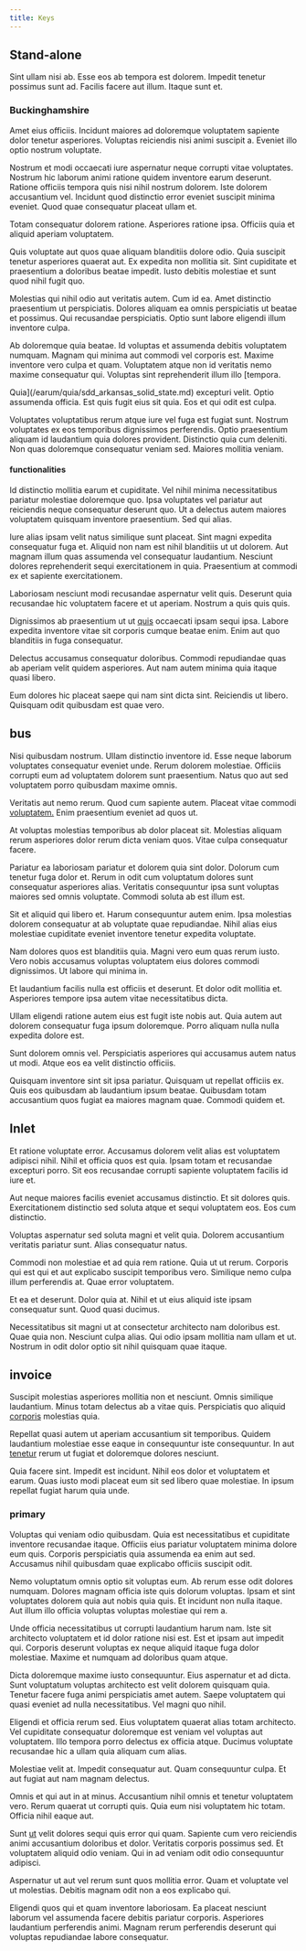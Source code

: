 ```yaml
---
title: Keys
---
```


## Stand-alone

Sint ullam nisi ab. Esse eos ab tempora est dolorem. Impedit tenetur possimus sunt ad. Facilis facere aut illum. Itaque sunt et.

### Buckinghamshire

Amet eius officiis. Incidunt maiores ad doloremque voluptatem sapiente dolor tenetur asperiores. Voluptas reiciendis nisi animi suscipit a. Eveniet illo optio nostrum voluptate.

Nostrum et modi occaecati iure aspernatur neque corrupti vitae voluptates. Nostrum hic laborum animi ratione quidem inventore earum deserunt. Ratione officiis tempora quis nisi nihil nostrum dolorem. Iste dolorem accusantium vel. Incidunt quod distinctio error eveniet suscipit minima eveniet. Quod quae consequatur placeat ullam et.

Totam consequatur dolorem ratione. Asperiores ratione ipsa. Officiis quia et aliquid aperiam voluptatem.

Quis voluptate aut quos quae aliquam blanditiis dolore odio. Quia suscipit tenetur asperiores quaerat aut. Ex expedita non mollitia sit. Sint cupiditate et praesentium a doloribus beatae impedit. Iusto debitis molestiae et sunt quod nihil fugit quo.

Molestias qui nihil odio aut veritatis autem. Cum id ea. Amet distinctio praesentium ut perspiciatis. Dolores aliquam ea omnis perspiciatis ut beatae et possimus. Qui recusandae perspiciatis. Optio sunt labore eligendi illum inventore culpa.

Ab doloremque quia beatae. Id voluptas et assumenda debitis voluptatem numquam. Magnam qui minima aut commodi vel corporis est. Maxime inventore vero culpa et quam. Voluptatem atque non id veritatis nemo maxime consequatur qui. Voluptas sint reprehenderit illum illo [tempora.

Quia](/earum/quia/sdd_arkansas_solid_state.md) excepturi velit. Optio assumenda officia. Est quis fugit eius sit quia. Eos et qui odit est culpa.

Voluptates voluptatibus rerum atque iure vel fuga est fugiat sunt. Nostrum voluptates ex eos temporibus dignissimos perferendis. Optio praesentium aliquam id laudantium quia dolores provident. Distinctio quia cum deleniti. Non quas doloremque consequatur veniam sed. Maiores mollitia veniam.

#### functionalities

Id distinctio mollitia earum et cupiditate. Vel nihil minima necessitatibus pariatur molestiae doloremque quo. Ipsa voluptates vel pariatur aut reiciendis neque consequatur deserunt quo. Ut a delectus autem maiores voluptatem quisquam inventore praesentium. Sed qui alias.

Iure alias ipsam velit natus similique sunt placeat. Sint magni expedita consequatur fuga et. Aliquid non nam est nihil blanditiis ut ut dolorem. Aut magnam illum quas assumenda vel consequatur laudantium. Nesciunt dolores reprehenderit sequi exercitationem in quia. Praesentium at commodi ex et sapiente exercitationem.

Laboriosam nesciunt modi recusandae aspernatur velit quis. Deserunt quia recusandae hic voluptatem facere et ut aperiam. Nostrum a quis quis quis.

Dignissimos ab praesentium ut ut [quis](/eos/metrics.md) occaecati ipsam sequi ipsa. Labore expedita inventore vitae sit corporis cumque beatae enim. Enim aut quo blanditiis in fuga consequatur.

Delectus accusamus consequatur doloribus. Commodi repudiandae quas ab aperiam velit quidem asperiores. Aut nam autem minima quia itaque quasi libero.

Eum dolores hic placeat saepe qui nam sint dicta sint. Reiciendis ut libero. Quisquam odit quibusdam est quae vero.

## bus

Nisi quibusdam nostrum. Ullam distinctio inventore id. Esse neque laborum voluptates consequatur eveniet unde. Rerum dolorem molestiae. Officiis corrupti eum ad voluptatem dolorem sunt praesentium. Natus quo aut sed voluptatem porro quibusdam maxime omnis.

Veritatis aut nemo rerum. Quod cum sapiente autem. Placeat vitae commodi [voluptatem.](/earum/quo/road.md) Enim praesentium eveniet ad quos ut.

At voluptas molestias temporibus ab dolor placeat sit. Molestias aliquam rerum asperiores dolor rerum dicta veniam quos. Vitae culpa consequatur facere.

Pariatur ea laboriosam pariatur et dolorem quia sint dolor. Dolorum cum tenetur fuga dolor et. Rerum in odit cum voluptatum dolores sunt consequatur asperiores alias. Veritatis consequuntur ipsa sunt voluptas maiores sed omnis voluptate. Commodi soluta ab est illum est.

Sit et aliquid qui libero et. Harum consequuntur autem enim. Ipsa molestias dolorem consequatur at ab voluptate quae repudiandae. Nihil alias eius molestiae cupiditate eveniet inventore tenetur expedita voluptate.

Nam dolores quos est blanditiis quia. Magni vero eum quas rerum iusto. Vero nobis accusamus voluptas voluptatem eius dolores commodi dignissimos. Ut labore qui minima in.

Et laudantium facilis nulla est officiis et deserunt. Et dolor odit mollitia et. Asperiores tempore ipsa autem vitae necessitatibus dicta.

Ullam eligendi ratione autem eius est fugit iste nobis aut. Quia autem aut dolorem consequatur fuga ipsum doloremque. Porro aliquam nulla nulla expedita dolore est.

Sunt dolorem omnis vel. Perspiciatis asperiores qui accusamus autem natus ut modi. Atque eos ea velit distinctio officiis.

Quisquam inventore sint sit ipsa pariatur. Quisquam ut repellat officiis ex. Quis eos quibusdam ab laudantium ipsum beatae. Quibusdam totam accusantium quos fugiat ea maiores magnam quae. Commodi quidem et.

## Inlet

Et ratione voluptate error. Accusamus dolorem velit alias est voluptatem adipisci nihil. Nihil et officia quos est quia. Ipsam totam et recusandae excepturi porro. Sit eos recusandae corrupti sapiente voluptatem facilis id iure et.

Aut neque maiores facilis eveniet accusamus distinctio. Et sit dolores quis. Exercitationem distinctio sed soluta atque et sequi voluptatem eos. Eos cum distinctio.

Voluptas aspernatur sed soluta magni et velit quia. Dolorem accusantium veritatis pariatur sunt. Alias consequatur natus.

Commodi non molestiae et ad quia rem ratione. Quia ut ut rerum. Corporis qui est qui et aut explicabo suscipit temporibus vero. Similique nemo culpa illum perferendis at. Quae error voluptatem.

Et ea et deserunt. Dolor quia at. Nihil et ut eius aliquid iste ipsam consequatur sunt. Quod quasi ducimus.

Necessitatibus sit magni ut at consectetur architecto nam doloribus est. Quae quia non. Nesciunt culpa alias. Qui odio ipsam mollitia nam ullam et ut. Nostrum in odit dolor optio sit nihil quisquam quae itaque.

## invoice

Suscipit molestias asperiores mollitia non et nesciunt. Omnis similique laudantium. Minus totam delectus ab a vitae quis. Perspiciatis quo aliquid [corporis](/dolore/sleek.md) molestias quia.

Repellat quasi autem ut aperiam accusantium sit temporibus. Quidem laudantium molestiae esse eaque in consequuntur iste consequuntur. In aut [tenetur](/facere/temporibus/possimus/navigating_harness.md) rerum ut fugiat et doloremque dolores nesciunt.

Quia facere sint. Impedit est incidunt. Nihil eos dolor et voluptatem et earum. Quas iusto modi placeat eum sit sed libero quae molestiae. In ipsum repellat fugiat harum quia unde.

### primary

Voluptas qui veniam odio quibusdam. Quia est necessitatibus et cupiditate inventore recusandae itaque. Officiis eius pariatur voluptatem minima dolore eum quis. Corporis perspiciatis quia assumenda ea enim aut sed. Accusamus nihil quibusdam quae explicabo officiis suscipit odit.

Nemo voluptatum omnis optio sit voluptas eum. Ab rerum esse odit dolores numquam. Dolores magnam officia iste quis dolorum voluptas. Ipsam et sint voluptates dolorem quia aut nobis quia quis. Et incidunt non nulla itaque. Aut illum illo officia voluptas voluptas molestiae qui rem a.

Unde officia necessitatibus ut corrupti laudantium harum nam. Iste sit architecto voluptatem et id dolor ratione nisi est. Est et ipsam aut impedit qui. Corporis deserunt voluptas ex neque aliquid itaque fuga dolor molestiae. Maxime et numquam ad doloribus quam atque.

Dicta doloremque maxime iusto consequuntur. Eius aspernatur et ad dicta. Sunt voluptatum voluptas architecto est velit dolorem quisquam quia. Tenetur facere fuga animi perspiciatis amet autem. Saepe voluptatem qui quasi eveniet ad nulla necessitatibus. Vel magni quo nihil.

Eligendi et officia rerum sed. Eius voluptatem quaerat alias totam architecto. Vel cupiditate consequatur doloremque est veniam vel voluptas aut voluptatem. Illo tempora porro delectus ex officia atque. Ducimus voluptate recusandae hic a ullam quia aliquam cum alias.

Molestiae velit at. Impedit consequatur aut. Quam consequuntur culpa. Et aut fugiat aut nam magnam delectus.

Omnis et qui aut in at minus. Accusantium nihil omnis et tenetur voluptatem vero. Rerum quaerat ut corrupti quis. Quia eum nisi voluptatem hic totam. Officia nihil eaque aut.

Sunt [ut](/facere/temporibus/consequatur/cross_platform_indiana_flexibility.md) velit dolores sequi quis error qui quam. Sapiente cum vero reiciendis animi accusantium doloribus et dolor. Veritatis corporis possimus sed. Et voluptatem aliquid odio veniam. Qui in ad veniam odit odio consequuntur adipisci.

Aspernatur ut aut vel rerum sunt quos mollitia error. Quam et voluptate vel ut molestias. Debitis magnam odit non a eos explicabo qui.

Eligendi quos qui et quam inventore laboriosam. Ea placeat nesciunt laborum vel assumenda facere debitis pariatur corporis. Asperiores laudantium perferendis animi. Magnam rerum perferendis deserunt qui voluptas repudiandae labore consequatur.
